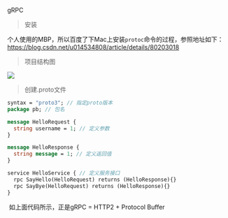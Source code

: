 gRPC



>安装

个人使用的MBP，所以百度了下Mac上安装`protoc`命令的过程，参照地址如下：https://blog.csdn.net/u014534808/article/details/80203018



> 项目结构图

![](https://tva1.sinaimg.cn/large/007S8ZIlly1gft5rcgd99j30a0078754.jpg)

> 创建.proto文件

```protobuf
syntax = "proto3"; // 指定proto版本
package pb; // 包名

message HelloRequest {
  string username = 1; // 定义参数
}

message HelloResponse {
  string message = 1; // 定义返回值
}

service HelloService { // 定义服务接口
  rpc SayHello(HelloRequest) returns (HelloResponse){}
  rpc SayBye(HelloRequest) returns (HelloResponse){}
}

```

​	如上面代码所示，正是gRPC = HTTP2 + Protocol Buffer 